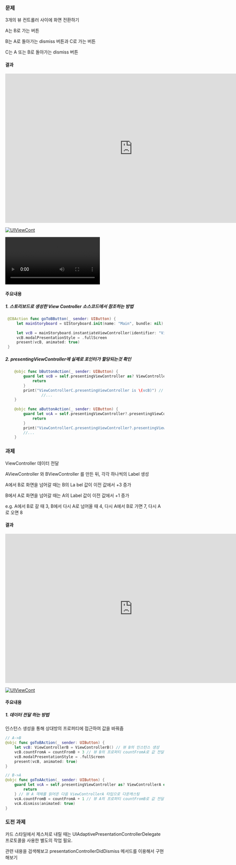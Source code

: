 ### 문제

3개의 뷰 컨트롤러 사이에 화면 전환하기

A는 B로 가는 버튼

B는 A로 돌아가는 dismiss 버튼과 C로 가는 버튼

C는 A 또는 B로 돌아가는 dismiss 버튼

#### 결과
<iframe width="806" height="473" src="https://www.youtube.com/embed/RvEl7DvExIY" frameborder="0" allow="accelerometer; autoplay; encrypted-media; gyroscope; picture-in-picture" allowfullscreen></iframe>

[![UIViewCont](https://i9.ytimg.com/vi/RvEl7DvExIY/mq1.jpg?sqp=CILSxfUF&rs=AOn4CLDXlOkr7Ii9a2j4iP6avw77wE2NJg)](https://youtu.be/RvEl7DvExIY)

<video controls width="300">
<source src="iOS-assignment-Images/0427-iOS-assignment-UIViewCont.mov" type="video/mp4">
</video>

#### 주요내용

##### 1. 스토리보드로 생성한 View Controller 소스코드에서 참조하는 방법

```swift
 @IBAction func goToBButton(_ sender: UIButton) {
     let mainStoryboard = UIStoryboard.init(name: "Main", bundle: nil)
     
     let vcB = mainStoryboard.instantiateViewController(identifier: "ViewControllerB")
     vcB.modalPresentationStyle = .fullScreen
     present(vcB, animated: true)
 }
```

##### 2. presentingViewController에 실제로 포인터가 할당되는것 확인

```swift
    @objc func bButtonAction(_ sender: UIButton) {
        guard let vcB = self.presentingViewController as? ViewControllerB else {
            return
        }
        print("ViewControllerC.presentingViewController is \(vcB)") // ViewControllerB에 대한 정보(포인터)가 출력됨.
				//...
    }
    
    @objc func aButtonAction(_ sender: UIButton) {
        guard let vcA = self.presentingViewController?.presentingViewController as? ViewControllerA else {
            return
        }
        print("ViewControllerC.presentingViewController?.presentingViewController is \(vcA)") // ViewControllerA에 대한 정보(포인터)가 출력됨.
        //...
    }
```





### 과제

ViewController 데이터 전달

AViewController 와 BViewController 를 만든 뒤, 각각 하나씩의 Label 생성

A에서 B로 화면을 넘어갈 때는 B의 La bel 값이 이전 값에서 +3 증가

B에서 A로 화면을 넘어갈 때는 A의 Label 값이 이전 값에서 +1 증가

e.g. A에서 B로 갈 때 3, B에서 다시 A로 넘어올 때 4, 다시 A에서 B로 가면 7, 다시 A로 오면 8

#### 결과

<iframe width="806" height="473" src="https://www.youtube.com/embed/RvEl7DvExIY" frameborder="0" allow="accelerometer; autoplay; encrypted-media; gyroscope; picture-in-picture" allowfullscreen></iframe>

[![UIViewCont](https://i9.ytimg.com/vi/O16k9YVNnvY/mq1.jpg?sqp=CKiwyvUF&rs=AOn4CLDxKlLXssmw4s2ZiBDy5EnuMQu-xQ)](https://youtu.be/O16k9YVNnvY)

#### 주요내용

##### 1. 데이터 전달 하는 방법

인스턴스 생성을 통해 상대방의 프로퍼티에 접근하여 값을 바꿔줌

```swift
// A->B
@objc func goToBAction(_ sender: UIButton) {
    let vcB: ViewControllerB = ViewControllerB() // 뷰 B의 인스턴스 생성
    vcB.countFromA = countFromB + 3 // 뷰 B의 프로퍼티 countFromA로 값 전달
    vcB.modalPresentationStyle = .fullScreen
    present(vcB, animated: true)
}

// B->A
@objc func goToAAction(_ sender: UIButton) {
    guard let vcA = self.presentingViewController as? ViewControllerA else {
        return
    } // 뷰 A 객체를 읽어온 다음 ViewControllerA 타입으로 다운캐스팅
    vcA.countFromB = countFromA + 1 // 뷰 A의 프로퍼티 countFromB로 값 전달
    vcA.dismiss(animated: true)
}
```





### 도전 과제

카드 스타일에서 제스처로 내릴 때는 UIAdaptivePresentationControllerDelegate 프로토콜을 사용한 별도의 작업 필요.

관련 내용을 검색해보고 presentationControllerDidDismiss 메서드를 이용해서 구현해보기